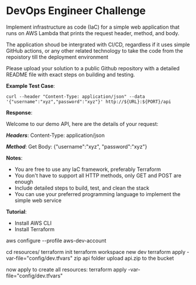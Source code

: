 # DevOps Engineer Challenge

Implement infrastructure as code (IaC) for a simple web application that runs on AWS Lambda that prints the request header, method, and body.


The application shoud be intergrated with CI/CD, regardless if it uses simple GitHub actions, or any other related technology to take the code from the repoistory till the deployment environment 

Please upload your solution to a public Github repository with a detailed README file with exact steps on building and testing.

**Example Test Case**:
```
curl --header "Content-Type: application/json" --data '{"username":"xyz","password":"xyz"}' http://${URL}:${PORT}/api
```

**Response**:

Welcome to our demo API, here are the details of your request:

***Headers***:
Content-Type: application/json

***Method***:
Get
Body:
{"username":"xyz", "password":"xyz"}


**Notes**: 

- You are free to use any IaC framework, preferably Terraform
- You don't have to support all HTTP methods, only GET and POST are enough
- Include detailed steps to build, test, and clean the stack
- You can use your preferred programming language to implement the simple web service


**Tutorial**:

- Install AWS CLI
- Install Terraform

aws configure --profile aws-dev-account

cd resources/
terraform init
terraform workspace new dev
terraform apply -var-file="config/dev.tfvars"
zip api folder
upload api.zip to the bucket

now apply to create all resources:
terraform apply -var-file="config/dev.tfvars"